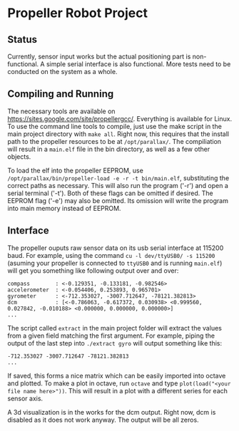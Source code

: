 Propeller Robot Project
===============

Status
---------------
Currently, sensor input works but the actual positioning part is non-functional. A simple serial interface is also functional. More tests need to be conducted on the system as a whole.

Compiling and Running
---------------
The necessary tools are available on <https://sites.google.com/site/propellergcc/>. Everything is available for Linux. To use the command line tools to compile, just use the make script in the main project directory with `make all`. Right now, this requires that the install path to the propeller resources to be at `/opt/parallax/`. The compiliation will result in a `main.elf` file in the bin directory, as well as a few other objects.

To load the elf into the propeller EEPROM, use `/opt/parallax/bin/propeller-load -e -r -t bin/main.elf`, substituting the correct paths as necessary. This will also run the program ('-r') and open a serial terminal ('-t'). Both of these flags can be omitted if desired. The EEPROM flag ('-e') may also be omitted. Its omission will write the program into main memory instead of EEPROM.

Interface
---------------
The propeller ouputs raw sensor data on its usb serial interface at 115200 baud. For example, using the command `cu -l dev/ttyUSB0/ -s 115200` (asuming your propeller is connected to `ttyUSB0` and is running `main.elf`) will get you something like following output over and over:

	compass        : <-0.129351, -0.133181, -0.982546>
	accelerometer  : <-0.054406, 0.253893, 0.965701>
	gyrometer      : <-712.353027, -3007.712647, -78121.382813>
	dcm            : [<-0.786063, -0.617372, 0.030938> <0.999560, 0.027842, -0.010188> <0.000000, 0.000000, 0.000000>]
	...

The script called `extract` in the main project folder will extract the values from a given field matching the first argument. For example, piping the output of the last step into `./extract gyro` will output something like this:

	-712.353027 -3007.712647 -78121.382813
	...

If saved, this forms a nice matrix which can be easily imported into octave and plotted. To make a plot in octave, run `octave` and type `plot(load("<your file name here>"))`. This will result in a plot with a different series for each sensor axis.

A 3d visualization is in the works for the dcm output. Right now, dcm is disabled as it does not work anyway. The output will be all zeros.
